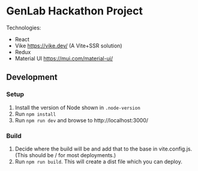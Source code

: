 # GenLab Hackathon Project

Technologies:
* React
* Vike https://vike.dev/ (A Vite+SSR solution)
* Redux
* Material UI https://mui.com/material-ui/

## Development

### Setup
1. Install the version of Node shown in `.node-version`
2. Run `npm install`
3. Run `npm run dev` and browse to http://localhost:3000/

### Build
1. Decide where the build will be and add that to the base in vite.config.js. (This should be / for most deployments.)
2. Run `npm run build`. This will create a dist file which you can deploy.

